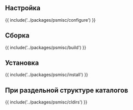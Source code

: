 <pkg :name="'psmisc'" instsize showsbu2></pkg>

## Настройка

{{ include('../packages/psmisc/configure') }}

## Сборка

{{ include('../packages/psmisc/build') }}

## Установка

{{ include('../packages/psmisc/install') }}

## При раздельной структуре каталогов

{{ include('../packages/psmisc/cldirs') }}



